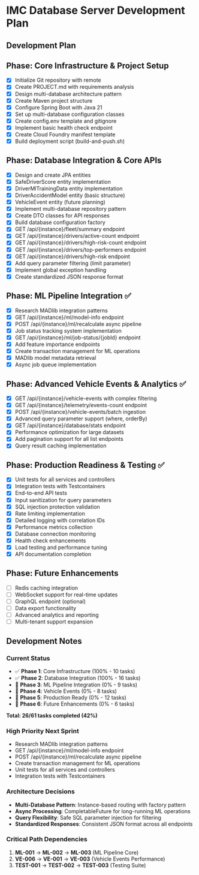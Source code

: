 # IMC Database Server Development Plan

<!-- devplan:start -->

## Development Plan

## Phase: Core Infrastructure & Project Setup
- [X] Initialize Git repository with remote
- [X] Create PROJECT.md with requirements analysis
- [X] Design multi-database architecture pattern
- [X] Create Maven project structure
- [X] Configure Spring Boot with Java 21
- [X] Set up multi-database configuration classes
- [X] Create config.env template and gitignore
- [X] Implement basic health check endpoint
- [X] Create Cloud Foundry manifest template
- [X] Build deployment script (build-and-push.sh)

## Phase: Database Integration & Core APIs
- [X] Design and create JPA entities
- [X] SafeDriverScore entity implementation
- [X] DriverMlTrainingData entity implementation
- [X] DriverAccidentModel entity (basic structure)
- [X] VehicleEvent entity (future planning)
- [X] Implement multi-database repository pattern
- [X] Create DTO classes for API responses
- [X] Build database configuration factory
- [X] GET /api/{instance}/fleet/summary endpoint
- [X] GET /api/{instance}/drivers/active-count endpoint
- [X] GET /api/{instance}/drivers/high-risk-count endpoint
- [X] GET /api/{instance}/drivers/top-performers endpoint
- [X] GET /api/{instance}/drivers/high-risk endpoint
- [X] Add query parameter filtering (limit parameter)
- [X] Implement global exception handling
- [X] Create standardized JSON response format

## Phase: ML Pipeline Integration ✅
- [X] Research MADlib integration patterns
- [X] GET /api/{instance}/ml/model-info endpoint
- [X] POST /api/{instance}/ml/recalculate async pipeline
- [X] Job status tracking system implementation
- [X] GET /api/{instance}/ml/job-status/{jobId} endpoint
- [X] Add feature importance endpoints
- [X] Create transaction management for ML operations
- [X] MADlib model metadata retrieval
- [X] Async job queue implementation

## Phase: Advanced Vehicle Events & Analytics ✅
- [X] GET /api/{instance}/vehicle-events with complex filtering
- [X] GET /api/{instance}/telemetry/events-count endpoint
- [X] POST /api/{instance}/vehicle-events/batch ingestion
- [X] Advanced query parameter support (where, orderBy)
- [X] GET /api/{instance}/database/stats endpoint
- [X] Performance optimization for large datasets
- [X] Add pagination support for all list endpoints
- [X] Query result caching implementation

## Phase: Production Readiness & Testing ✅
- [X] Unit tests for all services and controllers
- [X] Integration tests with Testcontainers
- [X] End-to-end API tests
- [X] Input sanitization for query parameters
- [X] SQL injection protection validation
- [X] Rate limiting implementation
- [X] Detailed logging with correlation IDs
- [X] Performance metrics collection
- [X] Database connection monitoring
- [X] Health check enhancements
- [X] Load testing and performance tuning
- [X] API documentation completion

## Phase: Future Enhancements
- [ ] Redis caching integration
- [ ] WebSocket support for real-time updates
- [ ] GraphQL endpoint (optional)
- [ ] Data export functionality
- [ ] Advanced analytics and reporting
- [ ] Multi-tenant support expansion
<!-- devplan:end -->

## Development Notes

### Current Status
- ✅ **Phase 1**: Core Infrastructure (100% - 10 tasks)
- ✅ **Phase 2**: Database Integration (100% - 16 tasks)
- 🔄 **Phase 3**: ML Pipeline Integration (0% - 9 tasks)
- 📅 **Phase 4**: Vehicle Events (0% - 8 tasks)
- 📅 **Phase 5**: Production Ready (0% - 12 tasks)
- 📅 **Phase 6**: Future Enhancements (0% - 6 tasks)

**Total: 26/61 tasks completed (42%)**

### High Priority Next Sprint
- Research MADlib integration patterns
- GET /api/{instance}/ml/model-info endpoint
- POST /api/{instance}/ml/recalculate async pipeline
- Create transaction management for ML operations
- Unit tests for all services and controllers
- Integration tests with Testcontainers

### Architecture Decisions
- **Multi-Database Pattern**: Instance-based routing with factory pattern
- **Async Processing**: CompletableFuture for long-running ML operations
- **Query Flexibility**: Safe SQL parameter injection for filtering
- **Standardized Responses**: Consistent JSON format across all endpoints

### Critical Path Dependencies
1. **ML-001** → **ML-002** → **ML-003** (ML Pipeline Core)
2. **VE-006** → **VE-001** → **VE-003** (Vehicle Events Performance)
3. **TEST-001** → **TEST-002** → **TEST-003** (Testing Suite)